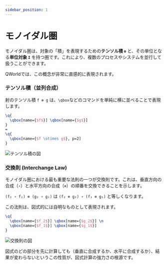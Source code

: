 ```yaml
---
sidebar_position: 1
---
```


# モノイダル圏

モノイダル圏は、対象の「積」を表現するための**テンソル積 `⊗`** と、その単位となる**単位対象 `I`** を持つ圏です。これにより、複数のプロセスやシステムを並行して扱うことができます。

QWorldでは、この概念が非常に直感的に表現されます。

### テンソル積（並列合成）

射のテンソル積 `f ⊗ g` は、`\qbox`などのコマンドを単純に横に並べることで表現します。

```latex
\q{
  \qbox[name={$f$}] \qbox[name={$g$}]
}
=
\q{
  \qbox[name={$f \otimes g$}, p=2]
}
```

![テンソル積の図](https://placehold.co/350x150/F3F4F6/333333?text=f%20⊗%20g)

### 交換則 (Interchange Law)

モノイダル圏における最も重要な法則の一つが交換則です。これは、垂直方向の合成（`∘`）と水平方向の合成（`⊗`）の順番を交換できることを示します。

`(f₂ ∘ f₁) ⊗ (g₂ ∘ g₁)` は `(f₂ ⊗ g₂) ∘ (f₁ ⊗ g₁)` と等しくなります。

この法則は、図式的には自明なものとして表現されます。

```latex
\q{
  \qbox[name={$f_2$}] \qbox[name={$g_2$}] \n
  \qbox[name={$f_1$}] \qbox[name={$g_1$}]
}
```

![交換則の図](https://placehold.co/250x250/F3F4F6/333333?text=Interchange%20Law)

図式のどの部分を先に計算しても（垂直に合成するか、水平に合成するか）、結果が変わらないというこの性質が、図式計算の強力さの根源です。
